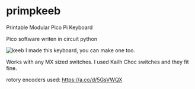 # primpkeeb
Printable Modular Pico Pi Keyboard

Pico software writen in circuit python

![keeb](https://user-images.githubusercontent.com/115851996/195963726-2d6bc9e8-72da-4518-aea8-36c4a724f366.jpg)
I made this keyboard, you can make one too.


Works with any MX sized switches. I used Kailh Choc switches and they fit fine.

rotory encoders used: https://a.co/d/5GsVWQX
